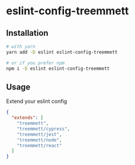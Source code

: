 # eslint-config-treemmett

## Installation

```bash
# with yarn
yarn add -D eslint eslint-config-treemmett

# or if you prefer npm
npm i -D eslint eslint-config-treemmett
```

## Usage

Extend your eslint config

```json
{
  "extends": [
    "treemmett",
    "treemmett/cypress",
    "treemmett/jest",
    "treemmett/node",
    "treemmett/react"
  ]
}
```
